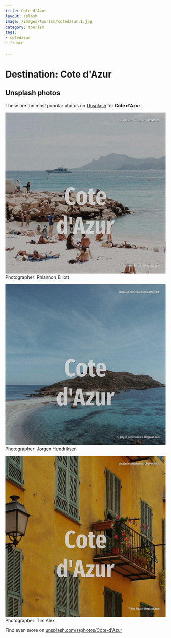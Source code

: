 ```yaml
---
title: Cote d'Azur
layout: splash
image: /images/tourism/cotedazur.1.jpg
category: tourism
tags:
- cotedazur
- france

---
```

# Destination: Cote d'Azur



 
## Unsplash photos
These are the most popular photos on [Unsplash](https://unsplash.com) for **Cote d'Azur**.
 
![Cote d'Azur](/images/tourism/cotedazur.1.jpg)
Photographer:  Rhiannon Elliott
 
![Cote d'Azur](/images/tourism/cotedazur.2.jpg)
Photographer:  Jorgen Hendriksen
 
![Cote d'Azur](/images/tourism/cotedazur.3.jpg)
Photographer:  Tim Alex
 
Find even more on [unsplash.com/s/photos/Cote-d'Azur](https://unsplash.com/s/photos/Cote-d'Azur)
 
